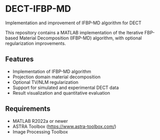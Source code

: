 # DECT-IFBP-MD
Implementation and improvement of IFBP-MD algorithm for DECT

This repository contains a MATLAB implementation of the Iterative FBP-based Material Decomposition (IFBP-MD) algorithm, with optional regularization improvements.

## Features
- Implementation of IFBP-MD algorithm
- Projection domain material decomposition
- Optional TV/NLM regularization
- Support for simulated and experimental DECT data
- Result visualization and quantitative evaluation

## Requirements
- MATLAB R2022a or newer
- ASTRA Toolbox (https://www.astra-toolbox.com/)
- Image Processing Toolbox
